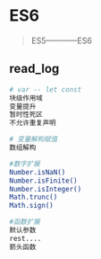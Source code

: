 # ES6

> ES5————ES6

## read_log

``` bash
# var -- let const
块级作用域
变量提升
暂时性死区
不允许重复声明

# 变量解构赋值
数组解构

#数字扩展
Number.isNaN()
Number.isFinite()
Number.isInteger()
Math.trunc()
Math.sign()

#函数扩展
默认参数
rest....
箭头函数

```
